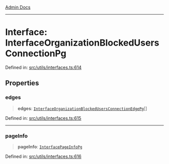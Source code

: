 [Admin Docs](/)

***

# Interface: InterfaceOrganizationBlockedUsersConnectionPg

Defined in: [src/utils/interfaces.ts:614](https://github.com/PalisadoesFoundation/talawa-admin/blob/main/src/utils/interfaces.ts#L614)

## Properties

### edges

> **edges**: [`InterfaceOrganizationBlockedUsersConnectionEdgePg`](InterfaceOrganizationBlockedUsersConnectionEdgePg.md)[]

Defined in: [src/utils/interfaces.ts:615](https://github.com/PalisadoesFoundation/talawa-admin/blob/main/src/utils/interfaces.ts#L615)

***

### pageInfo

> **pageInfo**: [`InterfacePageInfoPg`](InterfacePageInfoPg.md)

Defined in: [src/utils/interfaces.ts:616](https://github.com/PalisadoesFoundation/talawa-admin/blob/main/src/utils/interfaces.ts#L616)
